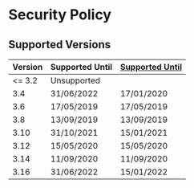 # Security Policy

## Supported Versions

Version | Supported Until | [Supported Until](https://www.qgis.org/en/site/getinvolved/development/roadmap.html#release-schedule)
--- | --- | ---
<= 3.2 | Unsupported | 
3.4 | 31/06/2022 | 17/01/2020
3.6 | 17/05/2019 | 17/05/2019
3.8 | 13/09/2019 | 13/09/2019
3.10 | 31/10/2021 | 15/01/2021
3.12 | 15/05/2020 | 15/05/2020
3.14 | 11/09/2020 | 11/09/2020
3.16 | 31/06/2022 | 15/01/2022
